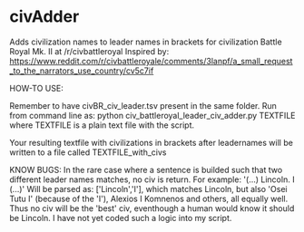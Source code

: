 # civAdder
Adds civilization names to leader names in brackets for civilization Battle Royal Mk. II at /r/civbattleroyal
Inspired by: https://www.reddit.com/r/civbattleroyale/comments/3lanpf/a_small_request_to_the_narrators_use_country/cv5c7if

HOW-TO USE:

Remember to have civBR_civ_leader.tsv present in the same folder.
Run from command line as:
python civ_battleroyal_leader_civ_adder.py TEXTFILE
where TEXTFILE is a plain text file with the script.

Your resulting textfile with civilizations in brackets after leadernames will be written to a file called TEXTFILE_with_civs

KNOW BUGS:
In the rare case where a sentence is builded such that two different leader names matches, no civ is return. For example:
'(...) Lincoln. I (...)'
Will be parsed as: ['Lincoln','I'], which matches Lincoln, but also 'Osei Tutu I' (because of the 'I'), Alexios I Komnenos and others, all equally well.
Thus no civ will be the 'best' civ, eventhough a human would know it should be Lincoln. I have not yet coded such a logic into my script.
